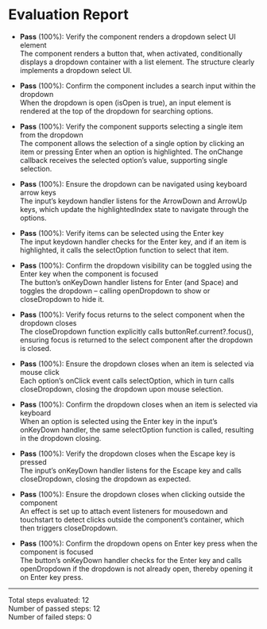 # Evaluation Report

- **Pass** (100%): Verify the component renders a dropdown select UI element  
  The component renders a button that, when activated, conditionally displays a dropdown container with a list element. The structure clearly implements a dropdown select UI.

- **Pass** (100%): Confirm the component includes a search input within the dropdown  
  When the dropdown is open (isOpen is true), an input element is rendered at the top of the dropdown for searching options.

- **Pass** (100%): Verify the component supports selecting a single item from the dropdown  
  The component allows the selection of a single option by clicking an item or pressing Enter when an option is highlighted. The onChange callback receives the selected option’s value, supporting single selection.

- **Pass** (100%): Ensure the dropdown can be navigated using keyboard arrow keys  
  The input’s keydown handler listens for the ArrowDown and ArrowUp keys, which update the highlightedIndex state to navigate through the options.

- **Pass** (100%): Verify items can be selected using the Enter key  
  The input keydown handler checks for the Enter key, and if an item is highlighted, it calls the selectOption function to select that item.

- **Pass** (100%): Confirm the dropdown visibility can be toggled using the Enter key when the component is focused  
  The button’s onKeyDown handler listens for Enter (and Space) and toggles the dropdown – calling openDropdown to show or closeDropdown to hide it.

- **Pass** (100%): Verify focus returns to the select component when the dropdown closes  
  The closeDropdown function explicitly calls buttonRef.current?.focus(), ensuring focus is returned to the select component after the dropdown is closed.

- **Pass** (100%): Ensure the dropdown closes when an item is selected via mouse click  
  Each option’s onClick event calls selectOption, which in turn calls closeDropdown, closing the dropdown upon mouse selection.

- **Pass** (100%): Confirm the dropdown closes when an item is selected via keyboard  
  When an option is selected using the Enter key in the input’s onKeyDown handler, the same selectOption function is called, resulting in the dropdown closing.

- **Pass** (100%): Verify the dropdown closes when the Escape key is pressed  
  The input’s onKeyDown handler listens for the Escape key and calls closeDropdown, closing the dropdown as expected.

- **Pass** (100%): Ensure the dropdown closes when clicking outside the component  
  An effect is set up to attach event listeners for mousedown and touchstart to detect clicks outside the component’s container, which then triggers closeDropdown.

- **Pass** (100%): Confirm the dropdown opens on Enter key press when the component is focused  
  The button’s onKeyDown handler checks for the Enter key and calls openDropdown if the dropdown is not already open, thereby opening it on Enter key press.

---

Total steps evaluated: 12  
Number of passed steps: 12  
Number of failed steps: 0